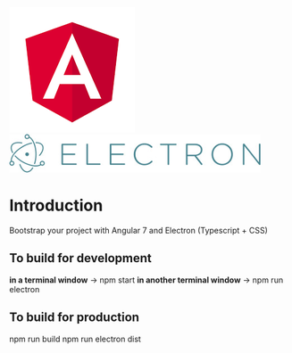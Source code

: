 [![Angular Logo](./logo-angular.jpg)](https://angular.io/) [![Electron Logo](./logo-electron.jpg)](https://electronjs.org/)

# Introduction

Bootstrap your project with Angular 7 and Electron (Typescript + CSS)

## To build for development

**in a terminal window** -> npm start
**in another terminal window** -> npm run electron

## To build for production

npm run build
npm run electron dist